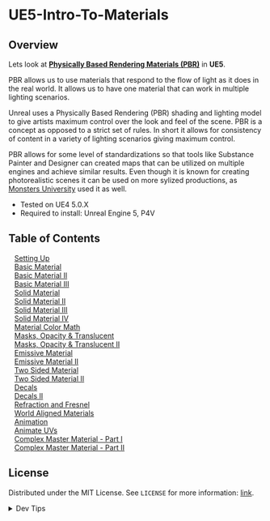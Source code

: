 # UE5-Intro-To-Materials

<!-- OVERVIEW -->
## Overview

Lets look at **[Physically Based Rendering Materials (PBR)](https://en.wikipedia.org/wiki/Physically_based_rendering)** in **UE5**.

 PBR allows us to use materials that respond to the flow of light as it does in the real world.  It allows us to have one material that can work in multiple lighting scenarios.

 Unreal uses a Physically Based Rendering (PBR) shading and lighting model to give artists maximum control over the look and feel of the scene.  PBR is a concept as opposed to a strict set of rules.  In short it allows for consistency of content in a variety of lighting scenarios giving maximum control.
 
 PBR allows for some level of standardizations so that tools like Substance Painter and Designer can created maps that can be utilized on multiple engines and achieve similar results.  Even though it is known for creating photorealistic scenes it can be used on more sylized productions, as [Monsters University](https://www.fxguide.com/featured/monsters-university-rendering-physically-based-monsters/) used it as well.
  

* Tested on UE4 5.0.X
* Required to install: Unreal Engine 5, P4V

<!-- TOC -->
## Table of Contents
<kbd></kbd> &nbsp;&nbsp; [Setting Up](setting-up/README.md#user-content-setting-up) <br>
<kbd></kbd> &nbsp;&nbsp; [Basic Material](basic/README.md#user-content-basic-material) <br>
<kbd></kbd> &nbsp;&nbsp; [Basic Material II](basic-ii/README.md#user-content-basic-material-ii) <br>
<kbd></kbd> &nbsp;&nbsp; [Basic Material III](basic-iii/README.md#user-content-basic-material-iii) <br>
<kbd></kbd> &nbsp;&nbsp; [Solid Material](solid-material/README.md#user-content-solid-material) <br>
<kbd></kbd> &nbsp;&nbsp; [Solid Material II](solid-material-ii/README.md#user-content-solid-material-ii) <br>
<kbd></kbd> &nbsp;&nbsp; [Solid Material III](solid-material-iii/README.md#user-content-solid-material-iii) <br>
<kbd></kbd> &nbsp;&nbsp; [Solid Material IV](solid-material-iv/README.md#user-content-solid-material-iv) <br>
<kbd></kbd> &nbsp;&nbsp; [Material Color Math](color-math/README.md#user-content-material-color-math) <br>
<kbd></kbd> &nbsp;&nbsp; [Masks, Opacity & Translucent](masks/README.md#user-content-masks-opacity--translucent) <br>
<kbd></kbd> &nbsp;&nbsp; [Masks, Opacity & Translucent II](translucent/README.md#user-content-masks-opacity--translucent-ii) <br>
<kbd></kbd> &nbsp;&nbsp; [Emissive Material](illumination/README.md#user-content-emissive-material) <br>
<kbd></kbd> &nbsp;&nbsp; [Emissive Material II](illumination-ii/README.md#user-content-emissive-material-ii) <br>
<kbd></kbd> &nbsp;&nbsp; [Two Sided Material](two-sided/README.md#user-content-two-sided-material) <br>
<kbd></kbd> &nbsp;&nbsp; [Two Sided Material II](two-sided-ii/README.md#user-content-two-sided-material-ii) <br>
<kbd></kbd> &nbsp;&nbsp; [Decals](decals/README.md#user-content-decals) <br>
<kbd></kbd> &nbsp;&nbsp; [Decals II](decals-ii/README.md#user-content-decals-ii) <br>
<kbd></kbd> &nbsp;&nbsp; [Refraction and Fresnel](refract/README.md#user-content-refraction-and-fresnel) <br>
<kbd></kbd> &nbsp;&nbsp; [World Aligned Materials](world-alignment/README.md#user-content-world-aligned-materials) <br>
<kbd></kbd> &nbsp;&nbsp; [Animation](animation/README.md#user-content-animation) <br>
<kbd></kbd> &nbsp;&nbsp; [Animate UVs](anim-uv/README.md#user-content-animate-uvs) <br>
<kbd></kbd> &nbsp;&nbsp; [Complex Master Material - Part I](master-material-1/README.md#user-content-complex-master-material---part-i) <br>
<kbd></kbd> &nbsp;&nbsp; [Complex Master Material - Part II](master-material-2/README.md#user-content-complex-master-material---part-ii) <br>

<!-- LICENSE -->
## License
Distributed under the MIT License. See `LICENSE` for more information: [link](LICENSE).


</p>
</details>
<details><summary>Dev Tips</summary>
make git m="add commit message"
</details>
